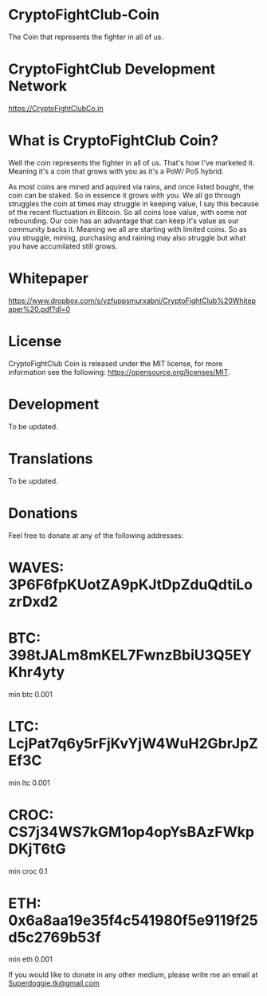# CryptoFightClub-Coin
The Coin that represents the fighter in all of us. 



# CryptoFightClub Development Network

https://CryptoFightClubCo.in 

# What is CryptoFightClub Coin?

Well the coin represents the fighter in all of us.  That's how I've marketed it.  Meaning it's a coin that grows with you as it's a PoW/ PoS hybrid.  

As most coins are mined and aquired via rains, and once listed bought, the coin can be staked.  So in essence it grows with you.  We all go through struggles the coin at times may struggle in keeping value, I say this because of the recent fluctuation in Bitcoin.  So all coins lose value, with some not rebounding.  Our coin has an advantage that can keep it's value as our community backs it.  Meaning we all are starting with limited coins.  So as you struggle, mining, purchasing and raining may also struggle but what you have accumilated still grows.  


# Whitepaper

https://www.dropbox.com/s/yzfuppsmurxabni/CryptoFightClub%20Whitepaper%20.pdf?dl=0

# License

CryptoFightClub Coin is released under the MIT license, for more information see the following: https://opensource.org/licenses/MIT.

# Development

To be updated.

# Translations

To be updated.

# Donations

Feel free to donate at any of the following addresses:

# WAVES: 3P6F6fpKUotZA9pKJtDpZduQdtiLozrDxd2

# BTC: 398tJALm8mKEL7FwnzBbiU3Q5EYKhr4yty           
min btc 0.001

# LTC: LcjPat7q6y5rFjKvYjW4WuH2GbrJpZEf3C          
min ltc 0.001

# CROC: CS7j34WS7kGM1op4opYsBAzFWkpDKjT6tG          
min croc 0.1

# ETH: 0x6a8aa19e35f4c541980f5e9119f25d5c2769b53f          
min eth 0.001


If you would like to donate in any other medium, please write me an email at Superdoggie.tk@gmail.com 
